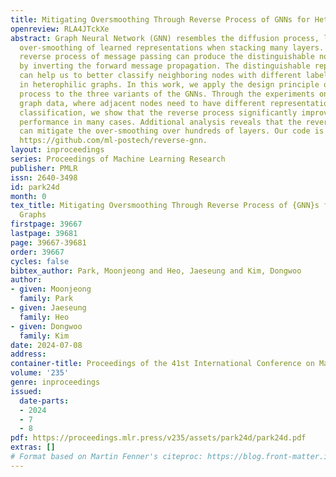 ```yaml
---
title: Mitigating Oversmoothing Through Reverse Process of GNNs for Heterophilic Graphs
openreview: RLA4JTckXe
abstract: Graph Neural Network (GNN) resembles the diffusion process, leading to the
  over-smoothing of learned representations when stacking many layers. Hence, the
  reverse process of message passing can produce the distinguishable node representations
  by inverting the forward message propagation. The distinguishable representations
  can help us to better classify neighboring nodes with different labels, such as
  in heterophilic graphs. In this work, we apply the design principle of the reverse
  process to the three variants of the GNNs. Through the experiments on heterophilic
  graph data, where adjacent nodes need to have different representations for successful
  classification, we show that the reverse process significantly improves the prediction
  performance in many cases. Additional analysis reveals that the reverse mechanism
  can mitigate the over-smoothing over hundreds of layers. Our code is available at
  https://github.com/ml-postech/reverse-gnn.
layout: inproceedings
series: Proceedings of Machine Learning Research
publisher: PMLR
issn: 2640-3498
id: park24d
month: 0
tex_title: Mitigating Oversmoothing Through Reverse Process of {GNN}s for Heterophilic
  Graphs
firstpage: 39667
lastpage: 39681
page: 39667-39681
order: 39667
cycles: false
bibtex_author: Park, Moonjeong and Heo, Jaeseung and Kim, Dongwoo
author:
- given: Moonjeong
  family: Park
- given: Jaeseung
  family: Heo
- given: Dongwoo
  family: Kim
date: 2024-07-08
address:
container-title: Proceedings of the 41st International Conference on Machine Learning
volume: '235'
genre: inproceedings
issued:
  date-parts:
  - 2024
  - 7
  - 8
pdf: https://proceedings.mlr.press/v235/assets/park24d/park24d.pdf
extras: []
# Format based on Martin Fenner's citeproc: https://blog.front-matter.io/posts/citeproc-yaml-for-bibliographies/
---
```

